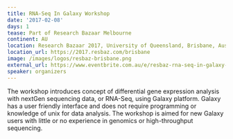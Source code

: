 ```yaml
---
title: RNA-Seq In Galaxy Workshop
date: '2017-02-08'
days: 1
tease: Part of Research Bazaar Melbourne
continent: AU
location: Research Bazaar 2017, University of Queensland, Brisbane, Australia
location_url: https://2017.resbaz.com/brisbane
image: /images/logos/resbaz-brisbane.png
external_url: https://www.eventbrite.com.au/e/resbaz-rna-seq-in-galaxy-workshop-tickets-31246086887
speaker: organizers
---
```


The workshop introduces concept of differential gene expression analysis with nextGen sequencing data, or RNA-Seq, using Galaxy platform. Galaxy has a user friendly interface and does not require programming or knowledge of unix for data analysis. The workshop is aimed for new Galaxy users with little or no experience in genomics or high-throughput sequencing.
